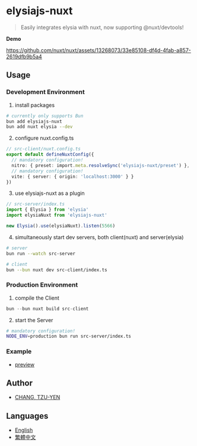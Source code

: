 # elysiajs-nuxt

> Easily integrates elysia with nuxt, now supporting @nuxt/devtools!

**Demo**

https://github.com/nuxt/nuxt/assets/13268073/33e85108-df4d-4fab-a857-2619dfb9b5a4

## Usage

### Development Environment

1. install packages

```sh
# currently only supports Bun
bun add elysiajs-nuxt
bun add nuxt elysia --dev
```

2. configure nuxt.config.ts

```ts
// src-client/nuxt.config.ts
export default defineNuxtConfig({
  // mandatory configuration!
  nitro: { preset: import.meta.resolveSync('elysiajs-nuxt/preset') },
  // mandatory configuration!
  vite: { server: { origin: 'localhost:3000' } }
})
```

3. use elysiajs-nuxt as a plugin

```ts
// src-server/index.ts
import { Elysia } from 'elysia'
import elysiaNuxt from 'elysiajs-nuxt'

new Elysia().use(elysiaNuxt).listen(5566)
```

4. simultaneously start dev servers, both client(nuxt) and server(elysia)

```sh
# server
bun run --watch src-server
```

```sh
# client
bun --bun nuxt dev src-client/index.ts
```

### Production Environment

1. compile the Client

```ts
bun --bun nuxt build src-client
```

2. start the Server

```sh
# mandatory configuration!
NODE_ENV=production bun run src-server/index.ts
```

### Example

- [preview](/preview)

## Author

- [CHANG, TZU-YEN](https://github.com/trylovetom)

## Languages

- [English](./README.md)
- [繁體中文](./README-zh-Hant.md)
